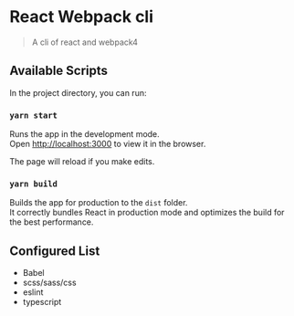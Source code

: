 # React Webpack cli
> A cli of react and webpack4

## Available Scripts

In the project directory, you can run:

### `yarn start`

Runs the app in the development mode.<br />
Open [http://localhost:3000](http://localhost:3000) to view it in the browser.

The page will reload if you make edits.

### `yarn build`

Builds the app for production to the `dist` folder.<br />
It correctly bundles React in production mode and optimizes the build for the best performance.

## Configured List

- Babel
- scss/sass/css
- eslint
- typescript
